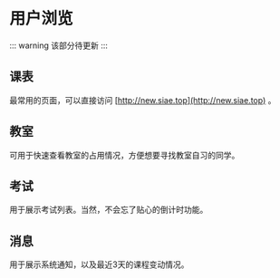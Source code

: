 # 用户浏览

::: warning
该部分待更新
:::

## 课表

最常用的页面，可以直接访问 [http://new.siae.top](http://new.siae.top) 。

## 教室

可用于快速查看教室的占用情况，方便想要寻找教室自习的同学。

## 考试

用于展示考试列表。当然，不会忘了贴心的倒计时功能。

## 消息

用于展示系统通知，以及最近3天的课程变动情况。